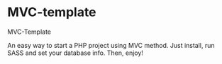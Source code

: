 # MVC-template
MVC-Template

An easy way to start a PHP project using MVC method.
Just install, run SASS and set your database info.
Then, enjoy!
